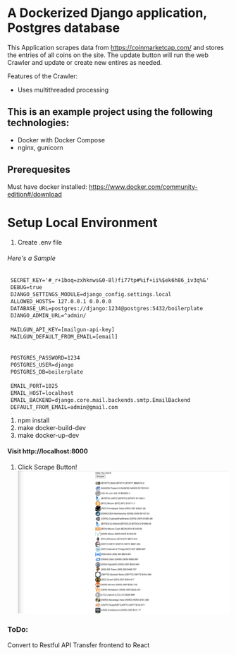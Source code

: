 
# A Dockerized  Django application, Postgres database

This Application scrapes data from https://coinmarketcap.com/ and stores the entries of all coins on the site. The update button will run the web Crawler and update or create new entires as needed.

Features of the Crawler:
* Uses multithreaded processing

## This is an example project using the following technologies:
* Docker with Docker Compose
* nginx, gunicorn

## Prerequesites
Must have docker installed:
https://www.docker.com/community-edition#/download

# Setup Local Environment

1. Create .env file
 
###### Here's a Sample
```
 SECRET_KEY='#_r+1boq=zxhknws&0-8l)fi77tp#%if+ii%$ek6h86_iv3q%&'
 DEBUG=true
 DJANGO_SETTINGS_MODULE=django_config.settings.local
 ALLOWED_HOSTS= 127.0.0.1 0.0.0.0
 DATABASE_URL=postgres://django:1234@postgres:5432/boilerplate
 DJANGO_ADMIN_URL=^admin/
 
 MAILGUN_API_KEY=[mailgun-api-key]
 MAILGUN_DEFAULT_FROM_EMAIL=[email]
 
 
 POSTGRES_PASSWORD=1234
 POSTGRES_USER=django
 POSTGRES_DB=boilerplate
 
 EMAIL_PORT=1025
 EMAIL_HOST=localhost
 EMAIL_BACKEND=django.core.mail.backends.smtp.EmailBackend
 DEFAULT_FROM_EMAIL=admin@gmail.com
```

1. npm install
2. make docker-build-dev
3. make docker-up-dev


#### Visit http://localhost:8000

1. Click Scrape Button!
![alt text](screenshots/screenshot.png "description")

### ToDo:
Convert to Restful API
Transfer frontend to React

